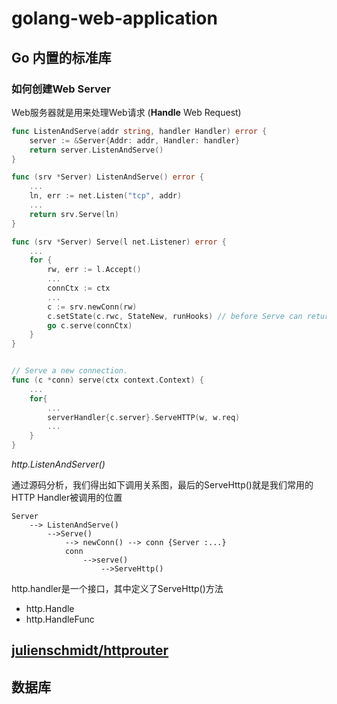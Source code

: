 # golang-web-application

## Go 内置的标准库




### 如何创建Web Server

Web服务器就是用来处理Web请求 (**Handle** Web Request)


```go
func ListenAndServe(addr string, handler Handler) error {
	server := &Server{Addr: addr, Handler: handler}
	return server.ListenAndServe()
}
```


```go
func (srv *Server) ListenAndServe() error {
    ...
	ln, err := net.Listen("tcp", addr)
    ...
	return srv.Serve(ln)
}
```

```go
func (srv *Server) Serve(l net.Listener) error {
	...
	for {
		rw, err := l.Accept()
		...
		connCtx := ctx
		...
		c := srv.newConn(rw)
		c.setState(c.rwc, StateNew, runHooks) // before Serve can return
		go c.serve(connCtx)
	}
}
```

```go

// Serve a new connection.
func (c *conn) serve(ctx context.Context) {
    ...
    for{
        ...
		serverHandler{c.server}.ServeHTTP(w, w.req)
        ...
	}
}
```

*http.ListenAndServer()*

通过源码分析，我们得出如下调用关系图，最后的ServeHttp()就是我们常用的HTTP Handler被调用的位置

```
Server 
    --> ListenAndServe()
        -->Serve()
            --> newConn() --> conn {Server :...}
            conn
                -->serve()
                    -->ServeHttp()

```


http.handler是一个接口，其中定义了ServeHttp()方法

- http.Handle
- http.HandleFunc



## [julienschmidt/httprouter](https://github.com/julienschmidt/httprouter)








## 数据库


